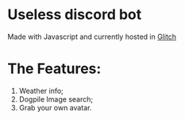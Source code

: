 # Useless discord bot
Made with Javascript and currently hosted in [Glitch](https://glitch.com)


# The Features:
1. Weather info;
2. Dogpile Image search;
3. Grab your own avatar.
